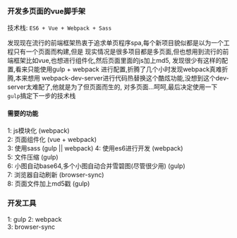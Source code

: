 ### 开发多页面的vue脚手架

技术栈: `ES6 + Vue + Webpack + Sass`

发现现在流行的前端框架热衷于追求单页程序spa,每个新项目貌似都是以为一个工程只有一个页面而构建,但是
现实情况是很多项目都是多页面,但也想用到流行的前端框架比如vue,也想进行组件化,然后页面里面的js加上md5,
发现很少有这样的配置,看来只能使用gulp + webpack 进行配置,折腾了几个小时发现webpack真难折腾,本来想用
webpack-dev-server进行代码热替换这个酷炫功能,没想到这个dev-server太难配了,他就是为了但页面而生的,
对多页面...呵呵,最后决定使用一下`gulp`搞定下一步的技术栈

#### 需要的功能

1: js模块化 (webpack)  
2: 页面组件化 (vue + webpack)  
3: 使用sass (gulp || webpack) 
4: 使用es6进行开发 (webpack)  
5: 文件压缩 (gulp)  
6: 小图自动base64,多个小图自动合并雪碧图(尽管很少用) (gulp)    
7: 浏览器自动刷新 (browser-sync)    
8: 页面文件加上md5戳 (gulp)      

### 开发工具

1: gulp 
2: webpack         
3: browser-sync 